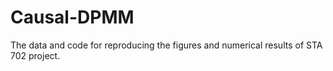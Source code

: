 # Causal-DPMM
The data and code for reproducing the figures and numerical results of STA 702 project.
